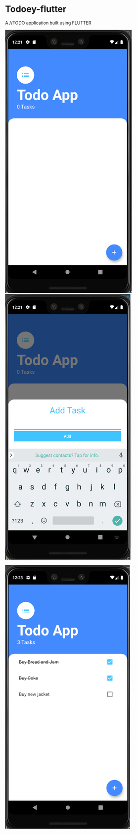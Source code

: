 # Todoey-flutter

A //TODO application built using FLUTTER

![](assets/1.png)
![](assets/2.png)

![](assets/3.png)

